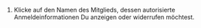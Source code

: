 1. Klicke auf den Namen des Mitglieds, dessen autorisierte Anmeldeinformationen Du anzeigen oder widerrufen möchtest.
